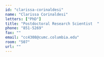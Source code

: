 ```yaml
---
id: "clarissa-corinaldesi"
name: "Clarissa Corinaldesi"
letters: ["PhD"]
title: "Postdoctoral Research Scientist  "
phone: "851-5269"
fax: ""
email: "cc4308@cumc.columbia.edu"
room: "507"
url: ""
---
```

